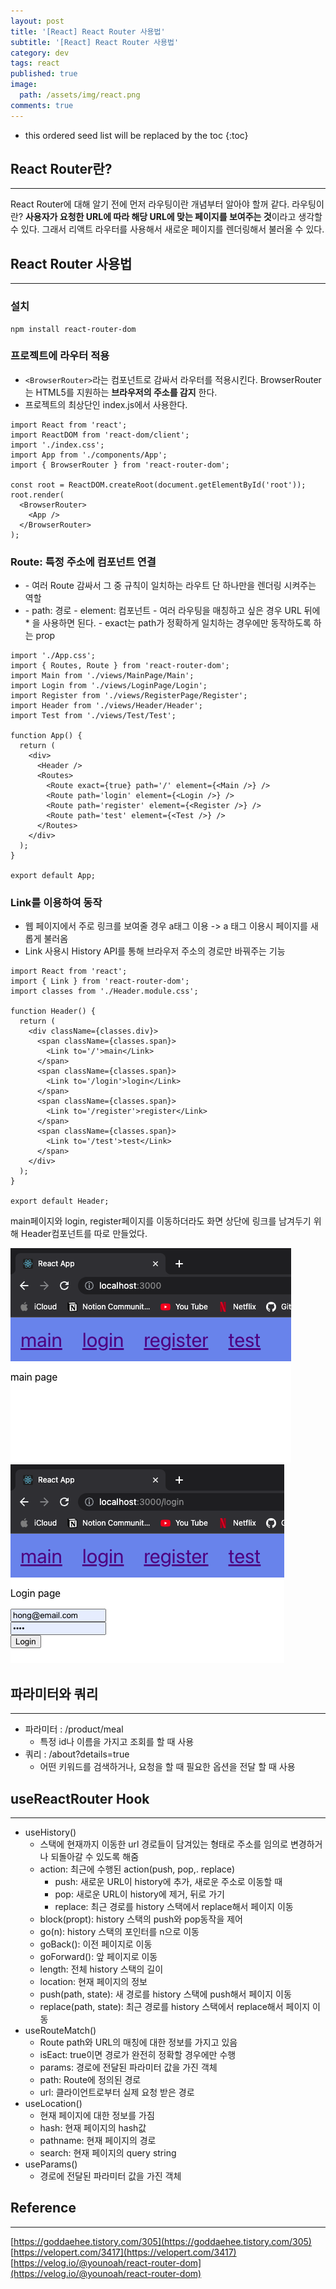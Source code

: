 ```yaml
---
layout: post
title: '[React] React Router 사용법'
subtitle: '[React] React Router 사용법'
category: dev
tags: react
published: true
image:
  path: /assets/img/react.png
comments: true
---
```


<!-- prettier-ignore -->
* this ordered seed list will be replaced by the toc 
{:toc}

## React Router란?

---

React Router에 대해 알기 전에 먼저 라우팅이란 개념부터 알아야 할꺼 같다. 라우팅이란? **사용자가 요청한 URL에 따라 해당 URL에 맞는 페이지를 보여주는 것**이라고 생각할 수 있다. 그래서 리액트 라우터를 사용해서 새로운 페이지를 렌더링해서 불러올 수 있다.

## React Router 사용법

---

### 설치

```
npm install react-router-dom
```

### 프로젝트에 라우터 적용

- `<BrowserRouter>`라는 컴포넌트로 감싸서 라우터를 적용시킨다. BrowserRouter는 HTML5를 지원하는 **브라우저의 주소를 감지** 한다.
- 프로젝트의 최상단인 index.js에서 사용한다.

```
import React from 'react';
import ReactDOM from 'react-dom/client';
import './index.css';
import App from './components/App';
import { BrowserRouter } from 'react-router-dom';

const root = ReactDOM.createRoot(document.getElementById('root'));
root.render(
  <BrowserRouter>
    <App />
  </BrowserRouter>
);
```

### Route: 특정 주소에 컴포넌트 연결

- <Routes>
  - 여러 Route 감싸서 그 중 규칙이 일치하는 라우트 단 하나만을 렌더링 시켜주는 역할

- <Route>
  - path: 경로
  - element: 컴포넌트
  - 여러 라우팅을 매칭하고 싶은 경우 URL 뒤에 * 을 사용하면 된다.
  - exact는 path가 정확하게 일치하는 경우에만 동작하도록 하는 prop

```
import './App.css';
import { Routes, Route } from 'react-router-dom';
import Main from './views/MainPage/Main';
import Login from './views/LoginPage/Login';
import Register from './views/RegisterPage/Register';
import Header from './views/Header/Header';
import Test from './views/Test/Test';

function App() {
  return (
    <div>
      <Header />
      <Routes>
        <Route exact={true} path='/' element={<Main />} />
        <Route path='login' element={<Login />} />
        <Route path='register' element={<Register />} />
        <Route path='test' element={<Test />} />
      </Routes>
    </div>
  );
}

export default App;
```

### Link를 이용하여 동작

- 웹 페이지에서 주로 링크를 보여줄 경우 a태그 이용 -> a 태그 이용시 페이지를 새롭게 불러옴
- Link 사용시 History API를 통해 브라우저 주소의 경로만 바꿔주는 기능

```
import React from 'react';
import { Link } from 'react-router-dom';
import classes from './Header.module.css';

function Header() {
  return (
    <div className={classes.div}>
      <span className={classes.span}>
        <Link to='/'>main</Link>
      </span>
      <span className={classes.span}>
        <Link to='/login'>login</Link>
      </span>
      <span className={classes.span}>
        <Link to='/register'>register</Link>
      </span>
      <span className={classes.span}>
        <Link to='/test'>test</Link>
      </span>
    </div>
  );
}

export default Header;

```

main페이지와 login, register페이지를 이동하더라도 화면 상단에 링크를 남겨두기 위해 Header컴포넌트를 따로 만들었다.

![main_page](/assets/img/development/2022/11/15/main_page.png)  
![login_page](/assets/img/development/2022/11/15/login_page.png)

## 파라미터와 쿼리

---

- 파라미터 : /product/meal
  - 특정 id나 이름을 가지고 조회를 할 때 사용
- 쿼리 : /about?details=true
  - 어떤 키워드를 검색하거나, 요청을 할 때 필요한 옵션을 전달 할 때 사용

## useReactRouter Hook

---

- useHistory()
  - 스택에 현재까지 이동한 url 경로들이 담겨있는 형태로 주소를 임의로 변경하거나 되돌아갈 수 있도록 해줌
  - action: 최근에 수행된 action(push, pop,. replace)
    - push: 새로운 URL이 history에 추가, 새로운 주소로 이동할 때
    - pop: 새로운 URL이 history에 제거, 뒤로 가기
    - replace: 최근 경로를 history 스택에서 replace해서 페이지 이동
  - block(propt): history 스택의 push와 pop동작을 제어
  - go(n): history 스택의 포인터를 n으로 이동
  - goBack(): 이전 페이지로 이동
  - goForward(): 앞 페이지로 이동
  - length: 전체 history 스택의 길이
  - location: 현재 페이지의 정보
  - push(path, state): 새 경로를 history 스택에 push해서 페이지 이동
  - replace(path, state): 최근 경로를 history 스택에서 replace해서 페이지 이동
- useRouteMatch()
  - Route path와 URL의 매칭에 대한 정보를 가지고 있음
  - isEact: true이면 경로가 완전히 정확할 경우에만 수행
  - params: 경로에 전달된 파라미터 값을 가진 객체
  - path: Route에 정의된 경로
  - url: 클라이언트로부터 실제 요청 받은 경로
- useLocation()
  - 현재 페이지에 대한 정보를 가짐
  - hash: 현재 페이지의 hash값
  - pathname: 현재 페이지의 경로
  - search: 현재 페이지의 query string
- useParams()
  - 경로에 전달된 파라미터 값을 가진 객체

## Reference

---

[https://goddaehee.tistory.com/305](https://goddaehee.tistory.com/305)  
[https://velopert.com/3417](https://velopert.com/3417)  
[https://velog.io/@younoah/react-router-dom](https://velog.io/@younoah/react-router-dom)
